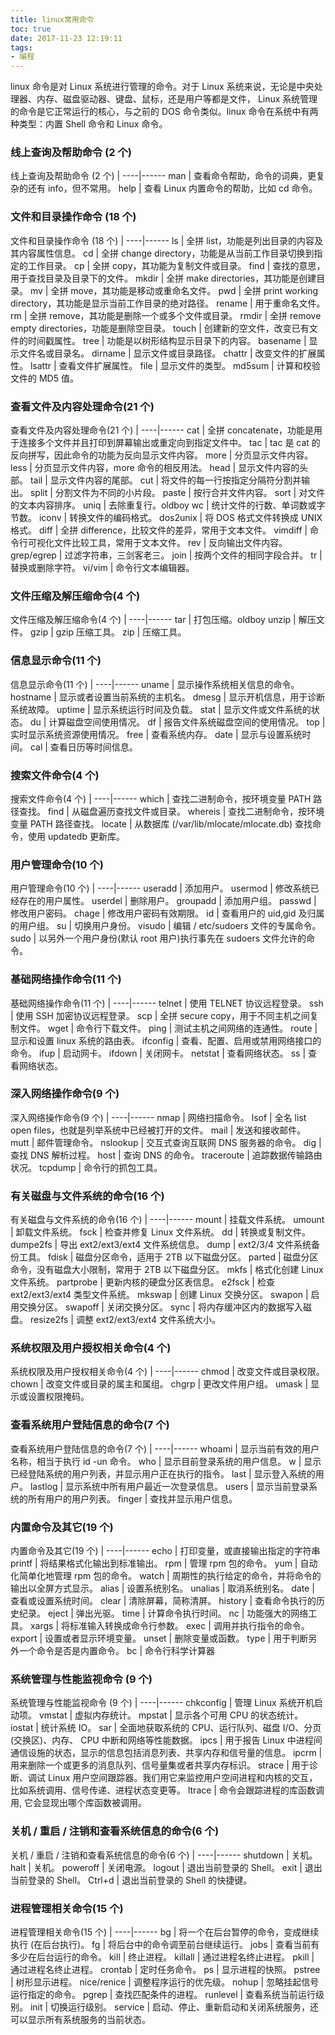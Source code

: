 ```yaml
---
title: linux常用命令
toc: true
date: 2017-11-23 12:19:11
tags:
- 编程
---
```

linux 命令是对 Linux 系统进行管理的命令。对于 Linux 系统来说，无论是中央处理器、内存、磁盘驱动器、键盘、鼠标，还是用户等都是文件， Linux 系统管理的命令是它正常运行的核心，与之前的 DOS 命令类似。linux 命令在系统中有两种类型：内置 Shell 命令和 Linux 命令。

<!--more-->


### 线上查询及帮助命令 (2 个)

线上查询及帮助命令 (2 个) |
----|------
man | 查看命令帮助，命令的词典，更复杂的还有 info，但不常用。
help  | 查看 Linux 内置命令的帮助，比如 cd 命令。

### 文件和目录操作命令 (18 个)

文件和目录操作命令 (18 个) |
----|------
ls  | 全拼 list，功能是列出目录的内容及其内容属性信息。
cd  | 全拼 change directory，功能是从当前工作目录切换到指定的工作目录。
cp  | 全拼 copy，其功能为复制文件或目录。
find | 查找的意思，用于查找目录及目录下的文件。
mkdir | 全拼 make directories，其功能是创建目录。
mv | 全拼 move，其功能是移动或重命名文件。
pwd | 全拼 print working directory，其功能是显示当前工作目录的绝对路径。
rename | 用于重命名文件。
rm | 全拼 remove，其功能是删除一个或多个文件或目录。
rmdir | 全拼 remove empty directories，功能是删除空目录。
touch | 创建新的空文件，改变已有文件的时间戳属性。
tree | 功能是以树形结构显示目录下的内容。
basename | 显示文件名或目录名。
dirname | 显示文件或目录路径。
chattr | 改变文件的扩展属性。
lsattr | 查看文件扩展属性。
file | 显示文件的类型。
md5sum | 计算和校验文件的 MD5 值。
### 查看文件及内容处理命令(21 个)

查看文件及内容处理命令(21 个) |
----|------
cat | 全拼 concatenate，功能是用于连接多个文件并且打印到屏幕输出或重定向到指定文件中。
tac | tac 是 cat 的反向拼写，因此命令的功能为反向显示文件内容。
more | 分页显示文件内容。
less | 分页显示文件内容，more 命令的相反用法。
head | 显示文件内容的头部。
tail | 显示文件内容的尾部。
cut | 将文件的每一行按指定分隔符分割并输出。
split | 分割文件为不同的小片段。
paste | 按行合并文件内容。
sort | 对文件的文本内容排序。
uniq | 去除重复行。oldboy
wc | 统计文件的行数、单词数或字节数。
iconv | 转换文件的编码格式。
dos2unix | 将 DOS 格式文件转换成 UNIX 格式。
diff | 全拼 difference，比较文件的差异，常用于文本文件。
vimdiff | 命令行可视化文件比较工具，常用于文本文件。
rev | 反向输出文件内容。
grep/egrep | 过滤字符串，三剑客老三。
join | 按两个文件的相同字段合并。
tr | 替换或删除字符。
vi/vim | 命令行文本编辑器。
### 文件压缩及解压缩命令(4 个)

文件压缩及解压缩命令(4 个) |
----|------
tar | 打包压缩。oldboy
unzip | 解压文件。
gzip | gzip 压缩工具。
zip | 压缩工具。
### 信息显示命令(11 个)

信息显示命令(11 个) | 
----|------
uname | 显示操作系统相关信息的命令。
hostname | 显示或者设置当前系统的主机名。
dmesg | 显示开机信息，用于诊断系统故障。
uptime | 显示系统运行时间及负载。
stat | 显示文件或文件系统的状态。
du | 计算磁盘空间使用情况。
df | 报告文件系统磁盘空间的使用情况。
top | 实时显示系统资源使用情况。
free | 查看系统内存。
date | 显示与设置系统时间。
cal | 查看日历等时间信息。
### 搜索文件命令(4 个)

搜索文件命令(4 个) | 
----|------
which | 查找二进制命令，按环境变量 PATH 路径查找。
find | 从磁盘遍历查找文件或目录。
whereis | 查找二进制命令，按环境变量 PATH 路径查找。
locate | 从数据库 (/var/lib/mlocate/mlocate.db) 查找命令，使用 updatedb 更新库。
### 用户管理命令(10 个)
用户管理命令(10 个) | 
----|------
useradd | 添加用户。
usermod | 修改系统已经存在的用户属性。
userdel | 删除用户。
groupadd | 添加用户组。
passwd | 修改用户密码。
chage | 修改用户密码有效期限。
id | 查看用户的 uid,gid 及归属的用户组。
su | 切换用户身份。
visudo | 编辑 / etc/sudoers 文件的专属命令。
sudo | 以另外一个用户身份(默认 root 用户)执行事先在 sudoers 文件允许的命令。
### 基础网络操作命令(11 个)  
基础网络操作命令(11 个) | 
----|------
telnet | 使用 TELNET 协议远程登录。
ssh | 使用 SSH 加密协议远程登录。
scp | 全拼 secure copy，用于不同主机之间复制文件。
wget | 命令行下载文件。
ping | 测试主机之间网络的连通性。
route | 显示和设置 linux 系统的路由表。
ifconfig | 查看、配置、启用或禁用网络接口的命令。
ifup | 启动网卡。
ifdown | 关闭网卡。
netstat | 查看网络状态。
ss | 查看网络状态。
### 深入网络操作命令(9 个) 
深入网络操作命令(9 个) | 
----|------
nmap | 网络扫描命令。
lsof | 全名 list open files，也就是列举系统中已经被打开的文件。
mail | 发送和接收邮件。
mutt | 邮件管理命令。
nslookup | 交互式查询互联网 DNS 服务器的命令。
dig | 查找 DNS 解析过程。
host | 查询 DNS 的命令。
traceroute | 追踪数据传输路由状况。
tcpdump | 命令行的抓包工具。
### 有关磁盘与文件系统的命令(16 个) 
有关磁盘与文件系统的命令(16 个) | 
----|------
mount | 挂载文件系统。
umount | 卸载文件系统。
fsck | 检查并修复 Linux 文件系统。
dd | 转换或复制文件。
dumpe2fs | 导出 ext2/ext3/ext4 文件系统信息。
dump | ext2/3/4 文件系统备份工具。
fdisk | 磁盘分区命令，适用于 2TB 以下磁盘分区。
parted | 磁盘分区命令，没有磁盘大小限制，常用于 2TB 以下磁盘分区。
mkfs | 格式化创建 Linux 文件系统。
partprobe | 更新内核的硬盘分区表信息。
e2fsck | 检查 ext2/ext3/ext4 类型文件系统。
mkswap | 创建 Linux 交换分区。
swapon | 启用交换分区。
swapoff | 关闭交换分区。
sync | 将内存缓冲区内的数据写入磁盘。
resize2fs | 调整 ext2/ext3/ext4 文件系统大小。
### 系统权限及用户授权相关命令(4 个)
系统权限及用户授权相关命令(4 个) | 
----|------
chmod | 改变文件或目录权限。
chown | 改变文件或目录的属主和属组。
chgrp | 更改文件用户组。
umask | 显示或设置权限掩码。
### 查看系统用户登陆信息的命令(7 个)
查看系统用户登陆信息的命令(7 个) | 
----|------
whoami | 显示当前有效的用户名称，相当于执行 id -un 命令。
who | 显示目前登录系统的用户信息。
w | 显示已经登陆系统的用户列表，并显示用户正在执行的指令。
last | 显示登入系统的用户。
lastlog | 显示系统中所有用户最近一次登录信息。
users | 显示当前登录系统的所有用户的用户列表。
finger | 查找并显示用户信息。
### 内置命令及其它(19 个)
内置命令及其它(19 个) | 
----|------
echo | 打印变量，或直接输出指定的字符串
printf | 将结果格式化输出到标准输出。
rpm | 管理 rpm 包的命令。
yum | 自动化简单化地管理 rpm 包的命令。
watch | 周期性的执行给定的命令，并将命令的输出以全屏方式显示。
alias | 设置系统别名。
unalias | 取消系统别名。
date | 查看或设置系统时间。
clear | 清除屏幕，简称清屏。
history | 查看命令执行的历史纪录。
eject | 弹出光驱。
time | 计算命令执行时间。
nc | 功能强大的网络工具。
xargs | 将标准输入转换成命令行参数。
exec | 调用并执行指令的命令。
export | 设置或者显示环境变量。
unset | 删除变量或函数。
type | 用于判断另外一个命令是否是内置命令。
bc | 命令行科学计算器
### 系统管理与性能监视命令 (9 个)
系统管理与性能监视命令 (9 个) | 
----|------
chkconfig | 管理 Linux 系统开机启动项。
vmstat | 虚拟内存统计。
mpstat | 显示各个可用 CPU 的状态统计。
iostat | 统计系统 IO。
sar | 全面地获取系统的 CPU、运行队列、磁盘 I/O、分页(交换区)、内存、 CPU 中断和网络等性能数据。
ipcs | 用于报告 Linux 中进程间通信设施的状态，显示的信息包括消息列表、共享内存和信号量的信息。
ipcrm | 用来删除一个或更多的消息队列、信号量集或者共享内存标识。
strace | 用于诊断、调试 Linux 用户空间跟踪器。我们用它来监控用户空间进程和内核的交互，比如系统调用、信号传递、进程状态变更等。
ltrace | 命令会跟踪进程的库函数调用, 它会显现出哪个库函数被调用。
### 关机 / 重启 / 注销和查看系统信息的命令(6 个)
关机 / 重启 / 注销和查看系统信息的命令(6 个) | 
----|------
shutdown | 关机。
halt | 关机。
poweroff | 关闭电源。
logout | 退出当前登录的 Shell。
exit | 退出当前登录的 Shell。
Ctrl+d | 退出当前登录的 Shell 的快捷键。
### 进程管理相关命令(15 个) 
进程管理相关命令(15 个) | 
----|------
bg | 将一个在后台暂停的命令，变成继续执行  (在后台执行)。
fg | 将后台中的命令调至前台继续运行。
jobs | 查看当前有多少在后台运行的命令。
kill | 终止进程。
killall | 通过进程名终止进程。
pkill | 通过进程名终止进程。
crontab | 定时任务命令。
ps | 显示进程的快照。
pstree | 树形显示进程。
nice/renice | 调整程序运行的优先级。
nohup | 忽略挂起信号运行指定的命令。
pgrep | 查找匹配条件的进程。
runlevel | 查看系统当前运行级别。
init | 切换运行级别。
service | 启动、停止、重新启动和关闭系统服务，还可以显示所有系统服务的当前状态。